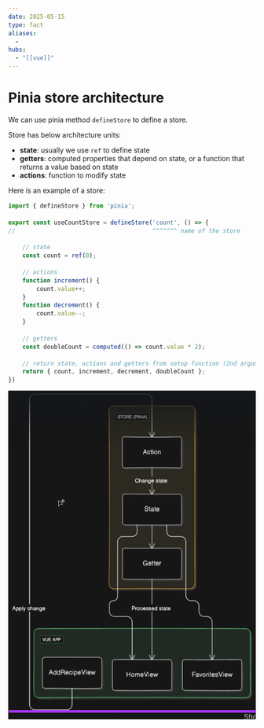 ```yaml
---
date: 2025-05-15
type: fact
aliases:
  -
hubs:
  - "[[vue]]"
---
```


# Pinia store architecture

We can use pinia method `defineStore` to define a store.

Store has below architecture units:
- **state**: usually we use `ref` to define state
- **getters**: computed properties that depend on state, or a function that returns a value based on state
- **actions**: function to modify state

Here is an example of a store:

```ts
import { defineStore } from 'pinia';

export const useCountStore = defineStore('count', () => {
//                                       ^^^^^^^ name of the store

    // state
    const count = ref(0);

    // actions
    function increment() {
        count.value++;
    }
    function decrement() {
        count.value--;
    }

    // getters
    const doubleCount = computed(() => count.value * 2);

    // return state, actions and getters from setup function (2nd argument of defineStore)
    return { count, increment, decrement, doubleCount };
})
```

![pinia-store-arch.png](../assets/imgs/pinia-store-arch.png)


